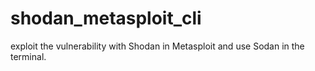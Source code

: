 # shodan_metasploit_cli
exploit the vulnerability with Shodan in Metasploit and use Sodan in the terminal.
